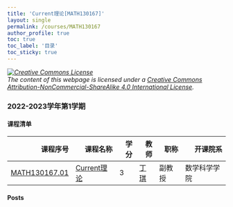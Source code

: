 ```yaml
---
title: 'Current理论[MATH130167]'
layout: single
permalink: /courses/MATH130167
author_profile: true
toc: true
toc_label: '目录'
toc_sticky: true
---
```



<div class='notice--warning'>
	<p><i><a rel='license' href='http://creativecommons.org/licenses/by-nc-sa/4.0/'><img alt='Creative Commons License' style='border-width:0' src='https://i.creativecommons.org/l/by-nc-sa/4.0/88x31.png' /></a><br /> The content of this webpage is licensed under a <a rel='license' href='http://creativecommons.org/licenses/by-nc-sa/4.0/'>Creative Commons Attribution-NonCommercial-ShareAlike 4.0 International License</a>.</i></p>
</div>

### 2022-2023学年第1学期


#### 课程清单

<div style='text-align: center;' id='MATH130167_2223F'> <table id='MATH130167_2223F_table'>
  <thead>
    <tr style="text-align: right;">
      <th>课程序号</th>
      <th>课程名称</th>
      <th>学分</th>
      <th>教师</th>
      <th>职称</th>
      <th>开课院系</th>
    </tr>
  </thead>
  <tbody>
    <tr>
      <td><a href='https://fdu-math.github.io/courses/class-id/MATH130167-01'>MATH130167.01</a></td>
      <td><a href='https://fdu-math.github.io/courses/MATH130167'>Current理论</a></td>
      <td>3</td>
      <td><a href='https://fdu-math.github.io/teachers/丁琪'>丁琪</a></td>
      <td>副教授</td>
      <td>数学科学学院</td>
    </tr>
  </tbody>
</table></div>

#### Posts

